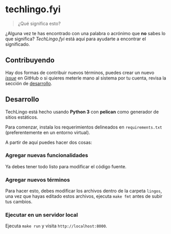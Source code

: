 
# techlingo.fyi

 > ¿Qué significa esto?  

¿Alguna vez te has encontrado con una palabra o acrónimo que **no** sabes lo que significa? *TechLingo.fyi* está aquí para ayudarte a encontrar el significado.  

## Contribuyendo  
Hay dos formas de contribuir nuevos términos, puedes crear un nuevo [*issue*](https://github.com/fferegrino/techlingo.fyi/issues/new/choose) en GitHub o si quieres meterle mano al sistema por tu cuenta, revisa la sección de [desarrollo](#desarrollo).

## Desarrollo  
TechLingo está hecho usando **Python 3** con **pelican** como generador de sitios estáticos.  

Para comenzar, instala los requerimientos delineados en `requirements.txt` (preferentemente en un entorno virtual).

A partir de aquí puedes hacer dos cosas: 

### Agregar nuevas funcionalidades  
Ya debes tener todo listo para modificar el código fuente.

### Agregar nuevos términos  
Para hacer esto, debes modificar los archivos dentro de la carpeta `lingos`, una vez que hayas editado estos archivos, ejecuta `make fmt` antes de subir tus cambios.

### Ejecutar en un servidor local  
Ejecuta `make run` y visita `http://localhost:8000`.
